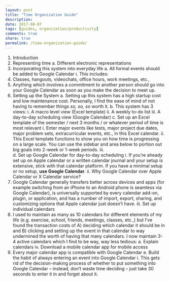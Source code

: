 ```yaml
---
layout: post
title: "Time Organization Guide"
description: 
date: 2017-08-07
tags: [guides, organization/productivity]
comments: true
share: true
permalink: /time-organization-guide/
---
```


1.	Introduction
2.	Representing time
a.	Different electronic representations
3.	Incorporating this system into everyday life
a.	All formal events should be added to Google Calendar 
i.	This includes:
1.	Classes, hangouts, videochats, office hours, work meetings, etc.,
2.	Anything which involves a commitment to another person should go into your Google Calendar as soon as you make the decision to meet up.
4.	Setting up the System
a.	Setting up this system has a high startup cost and low maintenance cost. Personally, I find the ease of mind of not having to remember things _so, so, so_ worth it.
b.	This system has 3 views:
i.	A macro level view (Excel template)
ii.	A weekly to-do list
iii.	A day-to-day scheduling view (Google Calendar)
c.	Set up an Excel template of the semester / next 3 months / or whatever period of time is most relevant
i.	Enter major events like tests, major project due dates, major problem sets, extracurricular events, etc., in this Excel calendar.
ii.	This Excel template functions to show you on how time is progressing on a large scale. You can use the sidebar and area below to portion out big goals into 2-week or 1-week periods.
iii.	 
d.	Set up Google Calendar for day-to-day scheduling
i.	If you’re already set up on Apple calendar or a written calendar journal and your setup is extensive, stick with that calendar platform. If you have a minimal setup or no setup, __use Google Calendar__.
ii.	Why Google Calendar over Apple Calendar or X Calendar service? 
1.	Google Calendar generally transfers better across devices and apps (for example switching from an iPhone to an Android phone is seamless via Google Calendar), is universally supported by every calendar add-on, plugin, or application, and has a number of import, export, sharing, and customizing options that Apple calendar just doesn’t have. 
iii.	Set up individual calendars
1.	I used to maintain as many as 10 calendars for different elements of my life (e.g. exercise, school, friends, meetings, classes, etc.,) but I’ve found the transaction costs of A) deciding which calendar it should be in and B) clicking and setting up the event in that calendar to way undermined the worth of having that many calendars. I now maintain 3-4 active calendars which I find to be way, way less tedious: 
a.	Explain calendars
iv.	Download a mobile calendar app for mobile access
1.	Every major calendar app is compatible with Google Calendar 
e.	Build the habit of always entering an event into Google Calendar
i.	This gets rid of the decision-making process of whether to put something into Google Calendar – instead, don’t waste time deciding – just take 30 seconds to enter it in and forget about it.
